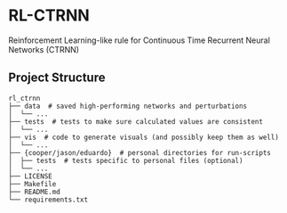 # RL-CTRNN
Reinforcement Learning-like rule for Continuous Time Recurrent Neural Networks (CTRNN)

## Project Structure

```
rl_ctrnn
├── data  # saved high-performing networks and perturbations
│  └── ...
├── tests  # tests to make sure calculated values are consistent
│  └── ...
├── vis  # code to generate visuals (and possibly keep them as well)
│  └── ...
├── {cooper/jason/eduardo}  # personal directories for run-scripts
│  ├── tests  # tests specific to personal files (optional)
│  └── ...
├── LICENSE
├── Makefile
├── README.md
└── requirements.txt
```
